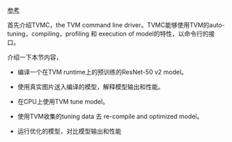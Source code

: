 [参考](https://tvm.apache.org/docs/tutorial/tvmc_command_line_driver.html)

首先介绍TVMC，the TVM command line driver。TVMC能够使用TVM的auto-tuning，compiling，profiling 和 execution of model的特性，以命令行的接口。

介绍一下本节内容，

- 编译一个在TVM runtime上的预训练的ResNet-50 v2 model。

- 使用真实图片送入编译的模型，解释模型输出和性能。

- 在CPU上使用TVM tune model。

- 使用TVM收集的tuning data 去 re-compile and optimized model。

- 运行优化的模型，对比模型输出和性能

  